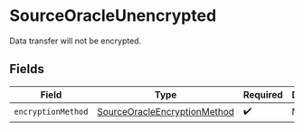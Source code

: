 # SourceOracleUnencrypted

Data transfer will not be encrypted.


## Fields

| Field                                                                               | Type                                                                                | Required                                                                            | Description                                                                         |
| ----------------------------------------------------------------------------------- | ----------------------------------------------------------------------------------- | ----------------------------------------------------------------------------------- | ----------------------------------------------------------------------------------- |
| `encryptionMethod`                                                                  | [SourceOracleEncryptionMethod](../../models/shared/SourceOracleEncryptionMethod.md) | :heavy_check_mark:                                                                  | N/A                                                                                 |